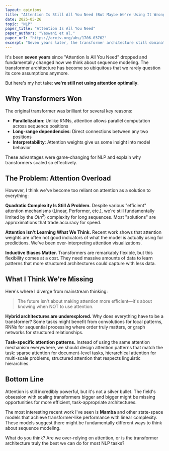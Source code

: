 ```yaml
---
layout: opinions
title: "Attention Is Still All You Need (But Maybe We're Using It Wrong)"
date: 2025-05-26
topic: "NLP"
paper_title: "Attention Is All You Need"
paper_authors: "Vaswani et al."
paper_url: "https://arxiv.org/abs/1706.03762"
excerpt: "Seven years later, the transformer architecture still dominates NLP. But are we missing something fundamental about how attention should work?"
---
```


It's been **seven years** since "Attention Is All You Need" dropped and fundamentally changed how we think about sequence modeling. The transformer architecture has become so ubiquitous that we rarely question its core assumptions anymore.

But here's my hot take: **we're still not using attention optimally**.

## Why Transformers Won

The original transformer was brilliant for several key reasons:

- **Parallelization**: Unlike RNNs, attention allows parallel computation across sequence positions
- **Long-range dependencies**: Direct connections between any two positions  
- **Interpretability**: Attention weights give us some insight into model behavior

These advantages were game-changing for NLP and explain why transformers scaled so effectively.

## The Problem: Attention Overload

However, I think we've become too reliant on attention as a solution to everything:

**Quadratic Complexity Is Still A Problem.** Despite various "efficient" attention mechanisms (Linear, Performer, etc.), we're still fundamentally limited by the $O(n^2)$ complexity for long sequences. Most "solutions" are approximations that trade accuracy for speed.

**Attention Isn't Learning What We Think.** Recent work shows that attention weights are often not good indicators of what the model is actually using for predictions. We've been over-interpreting attention visualizations.

**Inductive Biases Matter.** Transformers are remarkably flexible, but this flexibility comes at a cost. They need massive amounts of data to learn patterns that more structured architectures could capture with less data.

## What I Think We're Missing

Here's where I diverge from mainstream thinking:

> The future isn't about making attention more efficient—it's about knowing when NOT to use attention.

**Hybrid architectures are underexplored.** Why does everything have to be a transformer? Some tasks might benefit from convolutions for local patterns, RNNs for sequential processing where order truly matters, or graph networks for structured relationships.

**Task-specific attention patterns.** Instead of using the same attention mechanism everywhere, we should design attention patterns that match the task: sparse attention for document-level tasks, hierarchical attention for multi-scale problems, structured attention that respects linguistic hierarchies.

## Bottom Line

Attention is still incredibly powerful, but it's not a silver bullet. The field's obsession with scaling transformers bigger and bigger might be missing opportunities for more efficient, task-appropriate architectures.

The most interesting recent work I've seen is **Mamba** and other state-space models that achieve transformer-like performance with linear complexity. These models suggest there might be fundamentally different ways to think about sequence modeling.

What do you think? Are we over-relying on attention, or is the transformer architecture truly the best we can do for most NLP tasks?